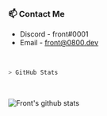 
### 📫 Contact Me
- Discord - front#0001
- Email - front@0800.dev

<br>

````bash
> GitHub Stats
````
<br>

![Front's github stats](https://github-readme-stats.vercel.app/api?username=FuckTheLove&show_icons=false&theme=radical)
